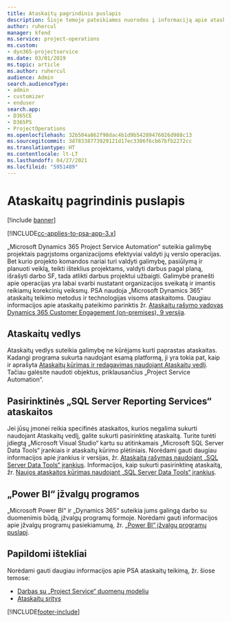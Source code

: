 ```yaml
---
title: Ataskaitų pagrindinis puslapis
description: Šioje temoje pateikiamos nuorodos į informaciją apie ataskaitų teikimą „Dynamics 365 Project Service Automation“ programoje.
author: ruhercul
manager: kfend
ms.service: project-operations
ms.custom:
- dyn365-projectservice
ms.date: 03/01/2019
ms.topic: article
ms.author: ruhercul
audience: Admin
search.audienceType:
- admin
- customizer
- enduser
search.app:
- D365CE
- D365PS
- ProjectOperations
ms.openlocfilehash: 32b504a862f98dac4b1d9b54289476026d988c13
ms.sourcegitcommit: 3d78338773929121d17ec3386f6cb67bfb2272cc
ms.translationtype: HT
ms.contentlocale: lt-LT
ms.lasthandoff: 04/27/2021
ms.locfileid: "5951489"
---
```

# <a name="reporting-home-page"></a>Ataskaitų pagrindinis puslapis

[!include [banner](../includes/psa-now-project-operations.md)]

[!INCLUDE[cc-applies-to-psa-app-3.x](../includes/cc-applies-to-psa-app-3x.md)]

„Microsoft Dynamics 365 Project Service Automation“ suteikia galimybę projektais pagrįstoms organizacijoms efektyviai valdyti jų verslo operacijas. Bet kurio projekto komandos nariai turi valdyti galimybę, pasiūlymą ir planuoti veiklą, teikti išteklius projektams, valdyti darbus pagal planą, išrašyti darbo SF, tada atlikti darbus projektui užbaigti. Galimybė pranešti apie operacijas yra labai svarbi nustatant organizacijos sveikatą ir imantis reikiamų korekcinių veiksmų. PSA naudoja „Microsoft Dynamics 365“ ataskaitų teikimo metodus ir technologijas visoms ataskaitoms. Daugiau informacijos apie ataskaitų pateikimo parinktis žr. [Ataskaitų rašymo vadovas Dynamics 365 Customer Engagement (on-premises), 9 versija](/dynamics365/customerengagement/on-premises/analytics/reporting-analytics-with-dynamics-365).

## <a name="report-wizard"></a>Ataskaitų vedlys

Ataskaitų vedlys suteikia galimybę ne kūrėjams kurti paprastas ataskaitas. Kadangi programa sukurta naudojant esamą platformą, ji yra tokia pat, kaip ir aprašyta [Ataskaitų kūrimas ir redagavimas naudojant Ataskaitų vedlį](/dynamics365/customerengagement/on-premises/basics/create-edit-copy-report-wizard). Tačiau galėsite naudoti objektus, priklausančius „Project Service Automation“.

## <a name="custom-sql-server-reporting-services-reports"></a>Pasirinktinės „SQL Server Reporting Services“ ataskaitos

Jei jūsų įmonei reikia specifinės ataskaitos, kurios negalima sukurti naudojant Ataskaitų vedlį, galite sukurti pasirinktinę ataskaitą. Turite turėti įdiegtą „Microsoft Visual Studio“ kartu su atitinkamais „Microsoft SQL Server Data Tools“ įrankiais ir ataskaitų kūrimo plėtiniais. Norėdami gauti daugiau informacijos apie įrankius ir versijas, žr. [Ataskaitą rašymas naudojant „SQL Server Data Tools“ įrankius](/dynamics365/customerengagement/on-premises/analytics/report-writing-environment-using-sql-server-data-tools). Informacijos, kaip sukurti pasirinktinę ataskaitą, žr. [Naujos ataskaitos kūrimas naudojant „SQL Server Data Tools“ įrankius](/dynamics365/customerengagement/on-premises/analytics/create-a-new-report-using-sql-server-data-tools).

## <a name="power-bi-insights-apps"></a>„Power BI“ įžvalgų programos

„Microsoft Power BI“ ir „Dynamics 365“ suteikia jums galingą darbo su duomenimis būdą, įžvalgų programų formoje. Norėdami gauti informacijos apie įžvalgų programų pasiekiamumą, žr. [„Power BI“ įžvalgų programų puslapį](https://powerbi.microsoft.com/power-bi-insights-apps/).


## <a name="additional-resources"></a>Papildomi ištekliai
Norėdami gauti daugiau informacijos apie PSA ataskaitų teikimą, žr. šiose temose:

- [Darbas su „Project Service“ duomenų modeliu](reports-working-project-service-data-model.md)
- [Ataskaitų sritys](reports-dashboards.md)



[!INCLUDE[footer-include](../includes/footer-banner.md)]